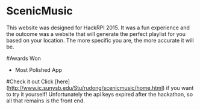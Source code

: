 # ScenicMusic
This website was designed for HackRPI 2015. It was a fun experience and the outcome was a website that will generate the perfect playlist for you based on your location. The more specific you are, the more accurate it will be.

#Awards Won
* Most Polished App

#Check it out
Click [here] (http://www.ic.sunysb.edu/Stu/rudong/scenicmusic/home.html) if you want to try it yourself! Unfortunately the api keys expired after the hackathon, so all that remains is the front end. 
